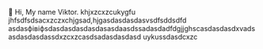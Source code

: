  👋 Hi, My name Viktor.
khjxzcxzcukygfu
jhfsdfsdsacxzczxchjgsad,hjgasdasdasdasvsdfsddsdfd
asdasфівіфsdasdasdasdasdasasdaasdssadasdadfdgjjghscasdasdasdxvadsasdasdasdassdxzcxzcasdsadasdasdasd
uykussdasdcxzc

